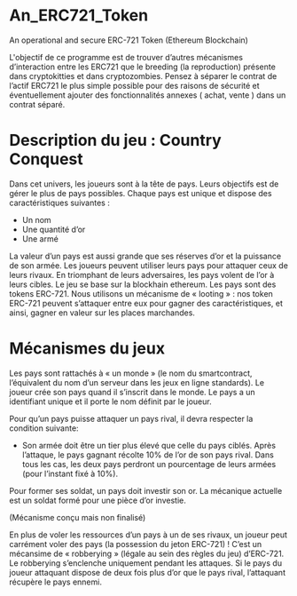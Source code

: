 # An_ERC721_Token
An operational and secure ERC-721 Token (Ethereum Blockchain)

L'objectif de ce programme est de trouver d’autres mécanismes d’interaction entre les ERC721 que le breeding (la reproduction) présente dans cryptokitties et dans cryptozombies. Pensez à séparer le contrat de l’actif ERC721 le plus simple possible pour des raisons de sécurité et éventuellement ajouter des fonctionnalités annexes ( achat, vente ) dans un contrat séparé.

# Description du jeu : Country Conquest 

Dans cet univers, les joueurs sont à la tête de pays. Leurs objectifs est de gérer le plus de pays possibles. Chaque pays est unique et dispose des caractéristiques suivantes : 
-	Un nom 
- Une quantité d’or 
-	Une armé


La valeur d’un pays est aussi grande que ses réserves d’or et la puissance de son armée. Les joueurs peuvent utiliser leurs pays pour attaquer ceux de leurs rivaux.  En triomphant de leurs adversaires, les pays volent de l’or à leurs cibles. 
Le jeu se base sur la blockhain ethereum. Les pays sont des tokens ERC-721. Nous utilisons un mécanisme de « looting » : nos token ERC-721 peuvent s’attaquer entre eux pour gagner des caractéristiques, et ainsi, gagner en valeur sur les places marchandes.  
# Mécanismes du jeux 
Les pays sont rattachés à « un monde » (le nom du smartcontract, l’équivalent du nom d’un serveur dans les jeux en ligne standards). Le joueur crée son pays quand il s’inscrit dans le monde.  Le pays a un identifiant unique et il porte le nom définit par le joueur. 

Pour qu’un pays puisse attaquer un pays rival, il devra respecter la condition suivante: 
-	Son armée doit être un tier plus élevé que celle du pays ciblés. 
Après l’attaque, le pays gagnant récolte 10% de l’or de son pays rival. Dans tous les cas, les deux pays perdront un pourcentage de leurs armées (pour l’instant fixé à 10%). 

Pour former ses soldat, un pays doit investir son or. La mécanique actuelle est un soldat formé pour une pièce d’or investie.  



(Mécanisme conçu mais non finalisé)

En plus de voler les ressources d’un pays à un de ses rivaux, un joueur peut carrément voler des pays (la possession du jeton ERC-721) !
C’est un mécansime de « robberying » (légale au sein des règles du jeu) d’ERC-721.
Le robberying s’enclenche uniquement pendant les attaques. Si le pays du joueur attaquant dispose de deux fois plus d’or que le pays rival, l’attaquant récupère le pays ennemi. 

